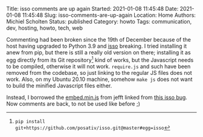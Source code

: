 Title: isso comments are up again
Started: 2021-01-08 11:45:48
Date: 2021-01-08 11:45:48
Slug: isso-comments-are-up-again
Location: Home
Authors: Michiel Scholten
Status: published
Category: howto
Tags: communication, dev, hosting, howto, tech, web

Commenting had been broken since the 19th of December because of the host having upgraded to Python 3.9 and [isso](https://github.com/posativ/isso) breaking. I tried installing it anew from pip, but there is still a really old version on there; installing it as egg directly from its Git repository[^1] kind of works, but the Javascript needs to be compiled, otherwise it will not work. `require.js` and such have been removed from the codebase, so just linking to the regular JS files does not work. Also, on my Ubuntu 20.10 machine, somehow `make js` does not want to build the minified Javascript files either.

Instead, I borrowed the [embed.min.js](https://raw.githubusercontent.com/redradishtech/isso/master/isso/js/embed.min.js) from jefft linked from [this isso bug](https://github.com/posativ/isso/issues/656). Now comments are back, to not be used like before ;)

[^1]: `pip install git+https://github.com/posativ/isso.git@master#egg=isso`
